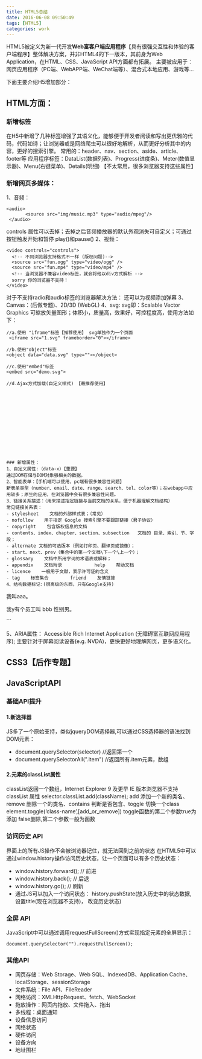 ```yaml
---
title: HTML5总结
date: 2016-06-08 09:50:49
tags: [HTML5]
categories: work
---
```


HTML5被定义为新一代开发**Web富客户端应用程序**【具有很强交互性和体验的客户端程序】整体解决方案，并非HTML4的下一版本，其前身为Web Application，在HTML、CSS、JavaScript API方面都有拓展。
主要被应用于：网页应用程序（PC端、WebAPP端、WeChat端等）、混合式本地应用、游戏等...

<!-- more -->

下面主要介绍H5增加部分：

## HTML方面：
### 新增标签
在H5中新增了几种标签增强了其语义化，能够便于开发者阅读和写出更优雅的代码，代码如诗；让浏览器或是网络爬虫可以很好地解析，从而更好分析其中的内容，更好的搜索引擎。
常用的：header、nav、section、aside、article、footer等
应用程序标签：DataList(数据列表)、Progress(进度条)、Meter(数值显示器)、Menu(右键菜单)、Details(明细)  【不太常用，很多浏览器支持这些属性】

### 新增网页多媒体：
1、音频：
```
<audio>
       <source src="img/music.mp3" type="audio/mpeg"/>
 </audio>
```
controls 属性可以去掉；去掉之后音频播放器的默认外观消失可自定义；可通过按钮触发开始和暂停 play()和pause()
2、视频：
```
<video controls="controls">
  <!-- 不同浏览器支持格式不一样 (版权问题)-->
  <source src="fun.ogg" type="video/ogg" />
  <source src="fun.mp4" type="video/mp4" />
  <!-- 当浏览器不兼容video标签，就会将他以div方式解析 -->
  sorry 你的浏览器不支持！
</video>
```
对于不支持radio和audio标签的浏览器解决方法：
**<script src="//api.html5media.info/1.2.1/html5media.min.js"></script>**
还可以为视频添加弹幕
3、Canvas：(后做专题)、2D/3D (WebGL)
4、svg:
svg即：Scalable Vector Graphics 可缩放矢量图形；体积小，质量高，效果好，可控程度高，使用方法如下：
```
//a.使用 "iframe"标签【推荐使用】 svg单独作为一个页面
 <iframe src="1.svg" frameborder="0"></iframe>

//b.使用"object"标签
<object data="data.svg" type=""></object>

//c.使用"embed"标签
<embed src="demo.svg">

//d.Ajax方式加载(自定义样式) 【最推荐使用】
```
<svg data-src="demo.svg"></svg>
<script>
  window.addEventListener('load',function(){
              var svgs=document.getElementByTagName('svg');
              for(var i=0;i<svgs.length;i++){
                          //向服务器发送请求   得到svg
                 }
     })
 </script>
```

### 新增属性：
1、自定义属性:（data-x）【重要】
通过DOM存储与DOM对象强相关的数据。
2、智能表单：【手机端可以使用、pc端有很多兼容性问题】
新表单类型（number、email、date、range、search、tel、color等）；在webapp中应用较多；原生的应用，在浏览器中会有很多兼容性问题。
3、链接关系描述：（用来描述指定链接与当前文档的关系，便于机器理解文档结构）
常见链接关系表：
- stylesheet    文档的外部样式表；（常见）
- nofollow    用于指定 Google 搜索引擎不要跟踪链接（君子协议）
- copyright    包含版权信息的文档
- contents、index、chapter、section、subsection   文档的 目录、索引、节、字段；
- alternate 文档的可选版本（例如打印页、翻译页或镜像）；
- start、next、prev（集合中的第一个文档\下一个\上一个）；
- glossary    文档中所用字词的术语表或解释；
- appendix    文档附录            help    帮助文档
- licence    一般用于文献，表示许可证的含义
- tag    标签集合        friend    友情链接
4、结构数据标记:(很高级的东西，只有Google支持)
```
<div itemscope itemtype="http://example.com/hello">
    <p>我叫<span itemprop="老板">aaa</span>。</p>
    <p>
        我y有个员工叫
        <span itemprop="员工">bbb</span>
        性别<span itemprop="性别">男</span>。
    </p>
</div>
```

5、ARIA属性：
Accessible Rich Internet Application (无障碍富互联网应用程序);
主要针对于屏幕阅读设备(e.g. NVDA)，更快更好地理解网页，更多语义化。


## CSS3【后作专题】


## JavaScriptAPI
### 基础API提升
#### 1.新选择器
JS多了一个原始支持，类似jqueryDOM选择器,可以通过CSS选择器的语法找到DOM元素：
- document.querySelector(selector)      //返回第一个
- document.querySelectorAll(".item")    //返回所有.item元素，数组

#### 2.元素的classList属性
classList返回一个数组，Internet Explorer 9 及更早 IE 版本浏览器不支持 classList 属性
selector.classList.add(className);
add 添加一个新的类名、remove 删除一个的类名、contains 判断是否包含、toggle 切换一个class element.toggle(‘class-name’,[add_or_remove])
toggle函数的第二个参数true为添加 false删除,第二个参数一般为函数

### 访问历史 API
界面上的所有JS操作不会被浏览器记住，就无法回到之前的状态
在HTML5中可以通过window.history操作访问历史状态，让一个页面可以有多个历史状态：
- window.history.forward(); // 前进
- window.history.back(); // 后退
- window.history.go(); // 刷新
- 通过JS可以加入一个访问状态：
 history.pushState(放入历史中的状态数据, 设置title(现在浏览器不支持)， 改变历史状态)

### 全屏 API
JavaScript中可以通过调用requestFullScreen()方式实现指定元素的全屏显示：
```
document.querySelector("").requestFullScreen();
```

### 其他API
- 网页存储：Web Storage、Web SQL、IndexedDB、Application Cache、localStorage、sessionStorage
- 文件系统：File API、FileReader
- 网络访问：XMLHttpRequest、fetch、WebSocket
- 拖放操作：网页内拖放、文件拖入、拖出
- 多线程：桌面通知
- 设备信息访问
- 网络状态
- 硬件访问
- 设备方向
- 地址围栏


